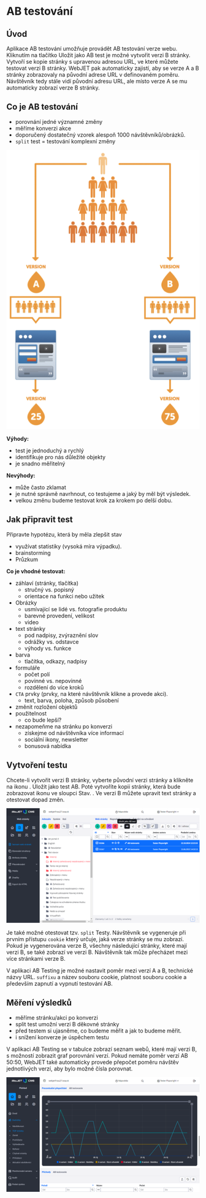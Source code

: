 # AB testování

## Úvod

Aplikace AB testování umožňuje provádět AB testování verze webu. Kliknutím na tlačítko Uložit jako AB test je možné vytvořit verzi B stránky. Vytvoří se kopie stránky s upravenou adresou URL, ve které můžete testovat verzi B stránky. WebJET pak automaticky zajistí, aby se verze A a B stránky zobrazovaly na původní adrese URL v definovaném poměru. Návštěvník tedy stále vidí původní adresu URL, ale místo verze A se mu automaticky zobrazí verze B stránky.

## Co je AB testování

- porovnání jedné významné změny
- měříme konverzi akce
- doporučený dostatečný vzorek alespoň 1000 návštěvníků/obrázků.
- `split` test = testování komplexní změny

![](how-it-works.png)

**Výhody:**

- test je jednoduchý a rychlý
- identifikuje pro nás důležité objekty
- je snadno měřitelný

**Nevýhody:**

- může často zklamat
- je nutné správně navrhnout, co testujeme a jaký by měl být výsledek.
- velkou změnu budeme testovat krok za krokem po delší dobu.

## Jak připravit test

Připravte hypotézu, která by měla zlepšit stav

- využívat statistiky (vysoká míra výpadku).
- brainstorming
- Průzkum

**Co je vhodné testovat:**

- záhlaví (stránky, tlačítka)
  - stručný vs. popisný
  - orientace na funkci nebo užitek
- Obrázky
  - usmívající se lidé vs. fotografie produktu
  - barevné provedení, velikost
  - video
- text stránky
  - pod nadpisy, zvýraznění slov
  - odrážky vs. odstavce
  - výhody vs. funkce
- barva
  - tlačítka, odkazy, nadpisy
- formuláře
  - počet polí
  - povinné vs. nepovinné
  - rozdělení do více kroků
- `CTA` prvky (prvky, na které návštěvník klikne a provede akci).
  - text, barva, poloha, způsob působení
- změnit rozložení objektů
- použitelnost
  - co bude lepší?
- nezapomeňme na stránku po konverzi
  - získejme od návštěvníka více informací
  - sociální ikony, newsletter
  - bonusová nabídka

## Vytvoření testu

Chcete-li vytvořit verzi B stránky, vyberte původní verzi stránky a klikněte na ikonu . <i class="ti ti-a-b" ></i> Uložit jako test AB. Poté vytvoříte kopii stránky, která bude zobrazovat ikonu ve sloupci Stav. <i class="ti ti-a-b" ></i>. Ve verzi B můžete upravit text stránky a otestovat dopad změn.

![](datatable.png)

Je také možné otestovat tzv. `split` Testy. Návštěvník se vygeneruje při prvním přístupu `cookie` který určuje, jaká verze stránky se mu zobrazí. Pokud je vygenerována verze B, všechny následující stránky, které mají verzi B, se také zobrazí ve verzi B. Návštěvník tak může přecházet mezi více stránkami verze B.

V aplikaci AB Testing je možné nastavit poměr mezi verzí A a B, technické názvy URL. `suffixu` a název souboru cookie, platnost souboru cookie a především zapnutí a vypnutí testování AB.

## Měření výsledků

- měříme stránku/akci po konverzi
- split test umožní verzi B děkovné stránky
- před testem si ujasněme, co budeme měřit a jak to budeme měřit.
- i snížení konverze je úspěchem testu

V aplikaci AB Testing se v tabulce zobrazí seznam webů, které mají verzi B, s možností zobrazit graf porovnání verzí. Pokud nemáte poměr verzí AB 50:50, WebJET také automaticky provede přepočet poměru návštěv jednotlivých verzí, aby bylo možné čísla porovnat.

![](stat-percent.png)
